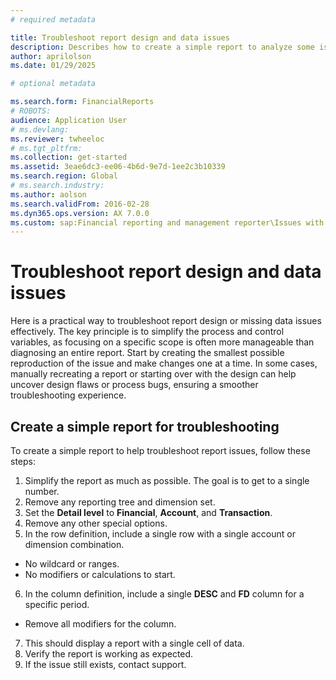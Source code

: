 ```yaml
---
# required metadata

title: Troubleshoot report design and data issues
description: Describes how to create a simple report to analyze some issues that occur in Microsoft Dynamics 365 Finance reports.
author: aprilolson
ms.date: 01/29/2025

# optional metadata

ms.search.form: FinancialReports
# ROBOTS: 
audience: Application User
# ms.devlang: 
ms.reviewer: twheeloc
# ms.tgt_pltfrm: 
ms.collection: get-started
ms.assetid: 3eae6dc3-ee06-4b6d-9e7d-1ee2c3b10339
ms.search.region: Global
# ms.search.industry: 
ms.author: aolson
ms.search.validFrom: 2016-02-28
ms.dyn365.ops.version: AX 7.0.0
ms.custom: sap:Financial reporting and management reporter\Issues with report designer
---
```

# Troubleshoot report design and data issues

Here is a practical way to troubleshoot report design or missing data issues effectively. The key principle is to simplify the process and control variables, as focusing on a specific scope is often more manageable
than diagnosing an entire report. Start by creating the smallest possible reproduction of the issue and make changes one at a time. In some cases, manually recreating a report or starting over with the design can 
help uncover design flaws or process bugs, ensuring a smoother troubleshooting experience.

## Create a simple report for troubleshooting
To create a simple report to help troubleshoot report issues, follow these steps:
1. Simplify the report as much as possible. The goal is to get to a single number.
2. Remove any reporting tree and dimension set.
3. Set the **Detail level** to **Financial**, **Account**, and **Transaction**.
4. Remove any other special options.
5. In the row definition, include a single row with a single account or dimension combination.
 - No wildcard or ranges.
 - No modifiers or calculations to start.
6. In the column definition, include a single **DESC** and **FD** column for a specific period.
 - Remove all modifiers for the column. 
7. This should display a report with a single cell of data.
8. Verify the report is working as expected.
9. If the issue still exists, contact support. 

